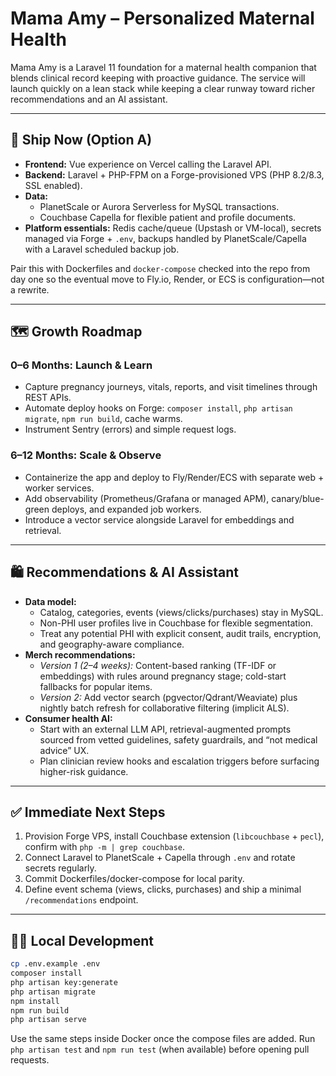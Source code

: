# Mama Amy – Personalized Maternal Health

Mama Amy is a Laravel 11 foundation for a maternal health companion that blends clinical record keeping with proactive guidance.
The service will launch quickly on a lean stack while keeping a clear runway toward richer recommendations and an AI assistant.

---

## 🚀 Ship Now (Option A)
- **Frontend:** Vue experience on Vercel calling the Laravel API.
- **Backend:** Laravel + PHP-FPM on a Forge-provisioned VPS (PHP 8.2/8.3, SSL enabled).
- **Data:**
  - PlanetScale or Aurora Serverless for MySQL transactions.
  - Couchbase Capella for flexible patient and profile documents.
- **Platform essentials:** Redis cache/queue (Upstash or VM-local), secrets managed via Forge + `.env`, backups handled by PlanetScale/Capella with a Laravel scheduled backup job.

Pair this with Dockerfiles and `docker-compose` checked into the repo from day one so the eventual move to Fly.io, Render, or ECS is configuration—not a rewrite.

---

## 🗺️ Growth Roadmap
### 0–6 Months: Launch & Learn
- Capture pregnancy journeys, vitals, reports, and visit timelines through REST APIs.
- Automate deploy hooks on Forge: `composer install`, `php artisan migrate`, `npm run build`, cache warms.
- Instrument Sentry (errors) and simple request logs.

### 6–12 Months: Scale & Observe
- Containerize the app and deploy to Fly/Render/ECS with separate web + worker services.
- Add observability (Prometheus/Grafana or managed APM), canary/blue-green deploys, and expanded job workers.
- Introduce a vector service alongside Laravel for embeddings and retrieval.

---

## 🛍️ Recommendations & AI Assistant
- **Data model:**
  - Catalog, categories, events (views/clicks/purchases) stay in MySQL.
  - Non-PHI user profiles live in Couchbase for flexible segmentation.
  - Treat any potential PHI with explicit consent, audit trails, encryption, and geography-aware compliance.
- **Merch recommendations:**
  - *Version 1 (2–4 weeks):* Content-based ranking (TF-IDF or embeddings) with rules around pregnancy stage; cold-start fallbacks for popular items.
  - *Version 2:* Add vector search (pgvector/Qdrant/Weaviate) plus nightly batch refresh for collaborative filtering (implicit ALS).
- **Consumer health AI:**
  - Start with an external LLM API, retrieval-augmented prompts sourced from vetted guidelines, safety guardrails, and “not medical advice” UX.
  - Plan clinician review hooks and escalation triggers before surfacing higher-risk guidance.

---

## ✅ Immediate Next Steps
1. Provision Forge VPS, install Couchbase extension (`libcouchbase` + `pecl`), confirm with `php -m | grep couchbase`.
2. Connect Laravel to PlanetScale + Capella through `.env` and rotate secrets regularly.
3. Commit Dockerfiles/docker-compose for local parity.
4. Define event schema (views, clicks, purchases) and ship a minimal `/recommendations` endpoint.

---

## 🧑‍💻 Local Development
```bash
cp .env.example .env
composer install
php artisan key:generate
php artisan migrate
npm install
npm run build
php artisan serve
```

Use the same steps inside Docker once the compose files are added. Run `php artisan test` and `npm run test` (when available) before opening pull requests.
